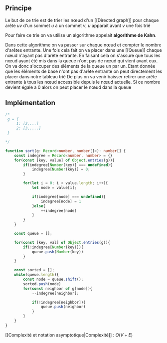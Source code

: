 ## Principe

Le but de ce trie est de trier les nœud d'un [[Directed graph]] pour chaque arête $uv$ d'un sommet $u$ à un sommet $v$, $u$ apparait avant $v$ une fois trié

Pour faire ce trie on va utilise un algorithme appelait **algorithme de Kahn**.

Dans cette algorithme on va passer sur chaque nœud et compter le nombre d'arêtes entrante. Une fois cela fait on va placer dans une [[Queue]] chaque nœud n'ayant pas d'arête entrante. 
En faisant cela on s'assure que tous les nœud ayant été mis dans la queue n'ont pas de nœud qui vient avant eux.
On va donc s'occuper des éléments de la queue un par un. Etant donnée que les éléments de base n'ont pas d'arête entrante on peut directement les placer dans notre tableau trié
De plus on va venir baisser retirer une arête entrante à tous les nœud accessible depuis le nœud actuelle. Si ce nombre devient égale a 0 alors on peut placer le nœud dans la queue
## Implémentation

```ts
/*
 g = {
	 1: [2,...]
	 2: [3,....]
 }

*/

function sort(g: Record<number, number[]>): number[] {
	const indegree = Record<number, number> = {}
	for(const [key, value] of Object.entries(g)){
		if(indegree[Number(key)] === undefined){
			indegree[Number(key)] = 0;
		}

		for(let i = 0; i < value.length; i++){
			let node = value[i];

			if(indegree[node] === undefined){
				indegree[node] = 1
			}else{
				++indegree[node]
			}
		}
	}

	const queue = [];

	for(const [key, val] of Object.entries(g)){
		if(!indegree[Number(key)]){
			queue.push(Number(key))
		}
	}

	const sorted = [];
	while(queue.length){
		const node = queue.shift();
		sorted.push(node)
		for(const neighbor of g[node]){
			--indegree[neighbor];

			if(!indegree[neighbor]){
				queue.push(neighbor)
			}
		}
	}
}
```

[[Complexité et notation asymptotique|Complexité]] : $O(V+E)$